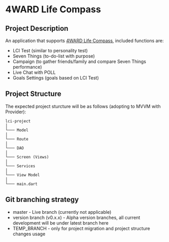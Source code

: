 # 4WARD Life Compass

## Project Description
An application that supports [4WARD Life Compass](https://4wardlc.com/), included functions are:
- LCI Test (similar to personality test)
- Seven Things (to-do-list with purpose)
- Campaign (to gather friends/family and compare Seven Things performance)
- Live Chat with POLL
- Goals Settings (goals based on LCI Test)

## Project Structure
The expected project sturcture will be as follows (adopting to MVVM with Provider):
```
lci-project
│
└─── Model
│
└─── Route
│
└─── DAO
│
└─── Screen (Views)
│
└─── Services
│
└─── View Model
│
└─── main.dart
```

## Git branching strategy
- master - Live branch (currently not applicable)
- version branch (v0.x.x) - Alpha version branches, all current development will be under latest branch here
- TEMP_BRANCH - only for project migration and project structure changes usage
